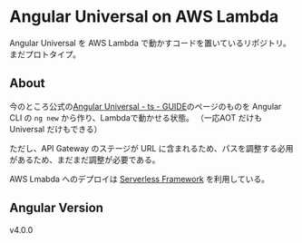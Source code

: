 # Angular Universal on AWS Lambda
Angular Universal を AWS Lambda で動かすコードを置いているリポジトリ。
まだプロトタイプ。

## About

今のところ公式の[Angular Universal - ts - GUIDE](https://angular.io/docs/ts/latest/guide/universal.html)のページのものを Angular CLI の `ng new` から作り、Lambdaで動かせる状態。
（一応AOT だけも Universal だけもできる）

ただし、API Gateway のステージが URL に含まれるため、パスを調整する必用があるため、まだまだ調整が必要である。


AWS Lmabda へのデプロイは [Serverless Framework](https://serverless.com/) を利用している。



## Angular Version

v4.0.0

